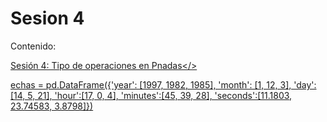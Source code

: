 # Sesion 4

Contenido:

<a href='Sesion-04/Sesion-04.ipynb'>Sesión 4: Tipo de operaciones en Pnadas</>
  
  echas = pd.DataFrame({'year': [1997, 1982, 1985],
                       'month': [1, 12, 3],
                       'day': [14, 5, 21],
                       'hour':[17, 0, 4],
                       'minutes':[45, 39, 28],
                      'seconds':[11.1803, 23.74583, 3.8798]})
